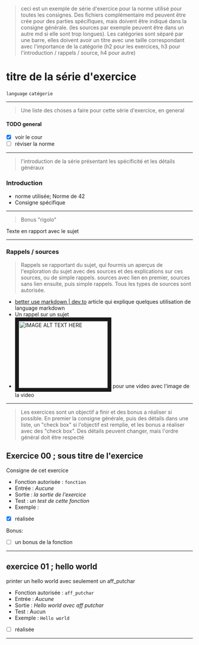 > ceci est un exemple de série d'exercice pour la norme utilisé pour toutes les consignes. Des fichiers complémentaire md peuvent être crée pour des parties spécifiques, mais doivent être indiqué dans la consigne générale. (les sources par exemple peuvent être dans un autre md si elle sont trop longues). Les catégories sont séparé par une barre, elles doivent avoir un titre avec une taille correspondant avec l'importance de la catégorie (h2 pour les exercices, h3 pour l'introduction / rappels / source, h4 pour autre)

# titre de la série d'exercice
`language` `catégorie`
_____
> Une liste des choses a faire pour cette série d'exercice, en general

#### TODO general

- [x] voir le cour
- [ ] réviser la norme
_____
> l'introduction de la série présentant les spécificité et les détails généraux

### Introduction
* norme utilisée; Norme de 42
* Consigne spécifique

_____
>Bonus "rigolo"

Texte en rapport avec le sujet
_____
### Rappels / sources
>Rappels se rapportant du sujet, qui fourmis un aperçus de l'exploration du sujet avec des sources et des explications sur ces sources, ou de simple rappels. sources avec lien en premier, sources sans lien ensuite, puis simple rappels. Tous les types de sources sont autorisée.

* [better use markdown | dev.to](https://dev.to/kazz/boost-your-productivity-using-markdown-1be) article qui explique quelques utilisation de language markdown
* Un rappel sur un sujet
* <a href="http://www.youtube.com/watch?feature=player_embedded&v=YOUTUBE_VIDEO_ID_HERE
" target="_blank"><img src="http://img.youtube.com/vi/YOUTUBE_VIDEO_ID_HERE/0.jpg"
alt="IMAGE ALT TEXT HERE" width="240" height="180" border="10" /></a> pour une video avec l'image de la video

_____
> Les exercices sont un objectif a finir et des bonus a réaliser si possible. En premier la consigne générale, puis des détails dans une liste, un "check box" si l'objectif est remplie, et les bonus a réaliser avec des "check box". Des détails peuvent changer, mais l'ordre général doit être respecté

## Exercice 00 ; **sous titre de l'exercice**
Consigne de cet exercice
* Fonction autorisée :  `fonction`
* Entrée : *Aucune*
* Sortie : *la sortie de l'exercice*
* Test : *un test de cette fonction*
* Exemple :


- [x] réalisée

Bonus:
- [ ] un bonus de la fonction
_____
## exercice 01 ; **hello world**
printer un hello world avec seulement un aff_putchar
* Fonction autorisée : `aff_putchar`
* Entrée : *Aucune*
* Sortie : *Hello world avec aff putchar*
* Test : Aucun
* Exemple : `Hello world`

- [ ] réalisée
_____
